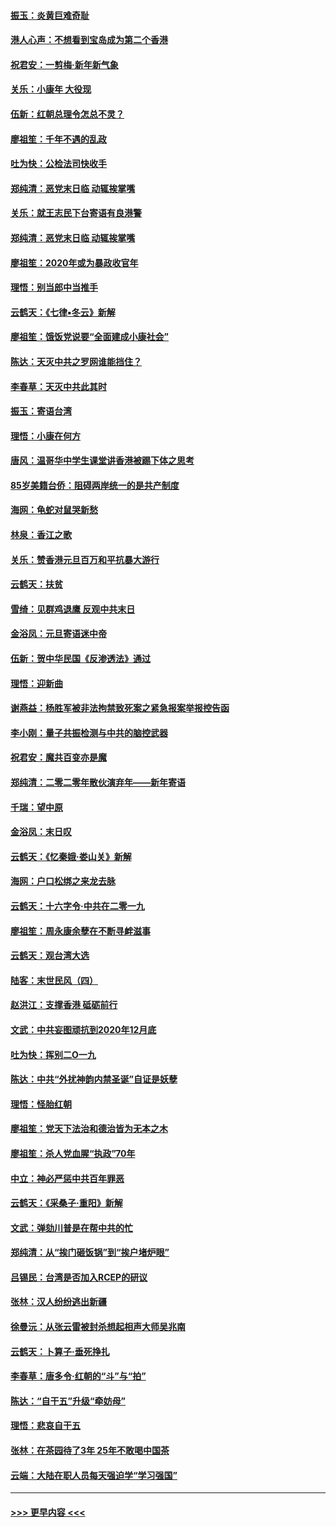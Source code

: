 #### [振玉：炎黄巨难奇耻](../pages/nsc993/n11779632.md?t=01092211) 
#### [港人心声：不想看到宝岛成为第二个香港](../pages/nsc993/n11778817.md?t=01092211) 
#### [祝君安：一剪梅‧新年新气象](../pages/nsc993/n11776340.md?t=01092211) 
#### [关乐：小康年 大役现](../pages/nsc993/n11774213.md?t=01092211) 
#### [伍新：红朝总理令怎总不灵？](../pages/nsc993/n11770813.md?t=01092211) 
#### [廖祖笙：千年不遇的乱政](../pages/nsc993/n11770373.md?t=01092211) 
#### [吐为快：公检法司快收手](../pages/nsc993/n11770359.md?t=01092211) 
#### [郑纯清：恶党末日临 动辄挨掌嘴](../pages/nsc993/n11769912.md?t=01092211) 
#### [关乐：就王志民下台寄语有良港警](../pages/nsc993/n11769903.md?t=01092211) 
#### [郑纯清：恶党末日临 动辄挨掌嘴](../pages/nsc993/n11769356.md?t=01092211) 
#### [廖祖笙：2020年或为暴政收官年](../pages/nsc993/n11768216.md?t=01092211) 
#### [理悟：别当郎中当推手](../pages/nsc993/n11768243.md?t=01092211) 
#### [云鹤天：《七律▪冬云》新解](../pages/nsc993/n11768204.md?t=01092211) 
#### [廖祖笙：饿饭党说要“全面建成小康社会”](../pages/nsc993/n11767482.md?t=01092211) 
#### [陈达：天灭中共之罗网谁能挡住？](../pages/nsc993/n11767465.md?t=01092211) 
#### [李春草：天灭中共此其时](../pages/nsc993/n11767452.md?t=01092211) 
#### [振玉：寄语台湾](../pages/nsc993/n11767432.md?t=01092211) 
#### [理悟：小康在何方](../pages/nsc993/n11767394.md?t=01092211) 
#### [唐风：温哥华中学生课堂讲香港被踢下体之思考](../pages/nsc993/n11766848.md?t=01092211) 
#### [85岁美籍台侨：阻碍两岸统一的是共产制度](../pages/nsc993/n11765043.md?t=01092211) 
#### [海网：龟蛇对鼠哭新愁](../pages/nsc993/n11764895.md?t=01092211) 
#### [林泉：香江之歌](../pages/nsc993/n11764415.md?t=01092211) 
#### [关乐：赞香港元旦百万和平抗暴大游行](../pages/nsc993/n11764382.md?t=01092211) 
#### [云鹤天：扶贫](../pages/nsc993/n11764245.md?t=01092211) 
#### [雪绮：见群鸡退鹰  反观中共末日](../pages/nsc993/n11762112.md?t=01092211) 
#### [金浴凤：元旦寄语迷中帝](../pages/nsc993/n11761788.md?t=01092211) 
#### [伍新：贺中华民国《反渗透法》通过](../pages/nsc993/n11761994.md?t=01092211) 
#### [理悟：迎新曲](../pages/nsc993/n11761152.md?t=01092211) 
#### [谢燕益：杨胜军被非法拘禁致死案之紧急报案举报控告函](../pages/nsc993/n11756134.md?t=01092211) 
#### [李小刚：量子共振检测与中共的脑控武器](../pages/nsc993/n11754518.md?t=01092211) 
#### [祝君安：魔共百变亦是魔](../pages/nsc993/n11754469.md?t=01092211) 
#### [郑纯清：二零二零年散伙演弃年——新年寄语](../pages/nsc993/n11754195.md?t=01092211) 
#### [千瑞：望中原](../pages/nsc993/n11754159.md?t=01092211) 
#### [金浴凤：末日叹](../pages/nsc993/n11752359.md?t=01092211) 
#### [云鹤天：《忆秦娥‧娄山关》新解](../pages/nsc993/n11752348.md?t=01092211) 
#### [海网：户口松绑之来龙去脉](../pages/nsc993/n11752328.md?t=01092211) 
#### [云鹤天：十六字令‧中共在二零一九](../pages/nsc993/n11752305.md?t=01092211) 
#### [廖祖笙：周永康余孽在不断寻衅滋事](../pages/nsc993/n11751013.md?t=01092211) 
#### [云鹤天：观台湾大选](../pages/nsc993/n11751007.md?t=01092211) 
#### [陆客：末世民风（四）](../pages/nsc993/n11749203.md?t=01092211) 
#### [赵洪江：支撑香港 砥砺前行](../pages/nsc993/n11748482.md?t=01092211) 
#### [文武：中共妄图顽抗到2020年12月底](../pages/nsc993/n11748446.md?t=01092211) 
#### [吐为快：挥别二O一九](../pages/nsc993/n11748411.md?t=01092211) 
#### [陈达：中共“外扰神韵内禁圣诞”自证是妖孽](../pages/nsc993/n11748226.md?t=01092211) 
#### [理悟：怪胎红朝](../pages/nsc993/n11748206.md?t=01092211) 
#### [廖祖笙：党天下法治和德治皆为无本之木](../pages/nsc993/n11748135.md?t=01092211) 
#### [廖祖笙：杀人党血腥“执政”70年](../pages/nsc993/n11745144.md?t=01092211) 
#### [中立：神必严惩中共百年罪恶](../pages/nsc993/n11744970.md?t=01092211) 
#### [云鹤天：《采桑子‧重阳》新解](../pages/nsc993/n11744948.md?t=01092211) 
#### [文武：弹劾川普是在帮中共的忙](../pages/nsc993/n11744758.md?t=01092211) 
#### [郑纯清：从“挨门砸饭锅”到“挨户堵炉眼”](../pages/nsc993/n11744745.md?t=01092211) 
#### [吕锡民：台湾是否加入RCEP的研议](../pages/nsc993/n11744701.md?t=01092211) 
#### [张林：汉人纷纷逃出新疆](../pages/nsc993/n11743530.md?t=01092211) 
#### [徐曼沅：从张云雷被封杀想起相声大师吴兆南](../pages/nsc993/n11741816.md?t=01092211) 
#### [云鹤天：卜算子‧垂死挣扎](../pages/nsc993/n11739956.md?t=01092211) 
#### [李春草：唐多令‧红朝的“斗”与“拍”](../pages/nsc993/n11739830.md?t=01092211) 
#### [陈达：“自干五”升级“牵妨母”](../pages/nsc993/n11739724.md?t=01092211) 
#### [理悟：悲哀自干五](../pages/nsc993/n11739547.md?t=01092211) 
#### [张林：在茶园待了3年 25年不敢喝中国茶](../pages/nsc993/n11739240.md?t=01092211) 
#### [云端：大陆在职人员每天强迫学“学习强国”](../pages/nsc993/n11738735.md?t=01092211) 

----
#### [ >>> 更早内容 <<< ](../indexes/nsc993-earlier.md)
